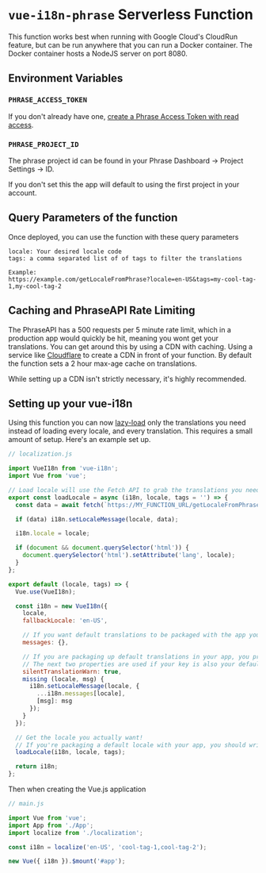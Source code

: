 # `vue-i18n-phrase` Serverless Function

This function works best when running with Google Cloud's CloudRun feature, but can be run anywhere that you can run a Docker container. The Docker container hosts a NodeJS server on port 8080.

## Environment Variables

### `PHRASE_ACCESS_TOKEN`
If you don't already have one, [create a Phrase Access Token with read access](https://phraseapp.com/settings/oauth_access_tokens).

### `PHRASE_PROJECT_ID`
The phrase project id can be found in your Phrase Dashboard -> Project Settings -> ID.

If you don't set this the app will default to using the first project in your account.

## Query Parameters of the function

Once deployed, you can use the function with these query parameters

```
locale: Your desired locale code
tags: a comma separated list of of tags to filter the translations

Example:
https://example.com/getLocaleFromPhrase?locale=en-US&tags=my-cool-tag-1,my-cool-tag-2
```

## Caching and PhraseAPI Rate Limiting

The PhraseAPI has a 500 requests per 5 minute rate limit, which in a production app would quickly be hit, meaning you wont get your translations. You can get around this by using a CDN with caching. Using a service like [Cloudflare](https://www.cloudflare.com/) to create a CDN in front of your function. By default the function sets a 2 hour max-age cache on translations.

While setting up a CDN isn't strictly necessary, it's highly recommended.

## Setting up your vue-i18n

Using this function you can now [lazy-load](https://kazupon.github.io/vue-i18n/guide/lazy-loading.html) only the translations you need instead of loading every locale, and every translation. This requires a small amount of setup. Here's an example set up.

```js
// localization.js

import VueI18n from 'vue-i18n';
import Vue from 'vue';

// Load locale will use the Fetch API to grab the translations you need, then set them in i18n
export const loadLocale = async (i18n, locale, tags = '') => {
  const data = await fetch(`https://MY_FUNCTION_URL/getLocaleFromPhrase?locale=${locale}&tags=${tags}`).then(res => res.json());

  if (data) i18n.setLocaleMessage(locale, data);

  i18n.locale = locale;

  if (document && document.querySelector('html')) {
    document.querySelector('html').setAttribute('lang', locale);
  }
};

export default (locale, tags) => {
  Vue.use(VueI18n);

  const i18n = new VueI18n({
    locale,
    fallbackLocale: 'en-US',

    // If you want default translations to be packaged with the app you can import them at the top of the file like `import messages from '@/lang/en'`, If you do that, make the next line just `messages`
    messages: {},

    // If you are packaging up default translations in your app, you probably don't want the next two properties.
    // The next two properties are used if your key is also your default translation. Just makes vue-i18n fallback on key correctly if your using variables in your translations.
    silentTranslationWarn: true,
    missing (locale, msg) {
      i18n.setLocaleMessage(locale, {
        ...i18n.messages[locale],
        [msg]: msg
      });
    }
  });

  // Get the locale you actually want!
  // If you're packaging a default locale with your app, you should write a check here to make sure that you don't load the default locale twice.
  loadLocale(i18n, locale, tags);

  return i18n;
};
```

Then when creating the Vue.js application

```js
// main.js

import Vue from 'vue';
import App from './App';
import localize from './localization';

const i18n = localize('en-US', 'cool-tag-1,cool-tag-2');

new Vue({ i18n }).$mount('#app');
```

